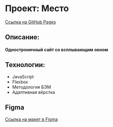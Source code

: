 # Проект: Место
[Ссылка на GitHub Pages](https://markrais.github.io/mesto/index.html)
## Описание:
#### Одностроничный сайт со всплывающим окном
## Технологии:
* JavaScript
* Flexbox
* Методология БЭМ
* Адаптивная вёрстка
## Figma
[Ссылка на макет в Figma](https://www.figma.com/file/2cn9N9jSkmxD84oJik7xL7/JavaScript.-Sprint-4?node-id=0%3A1)